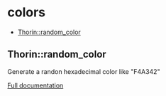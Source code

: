 # colors

- [Thorin::random_color](#Thorin::random_color)
<a name="Thorin::random_color"></a>
## Thorin::random_color
Generate a randon hexadecimal color like "F4A342"

[Full documentation](/doc/src/functions/colors/t_random_color.md)
